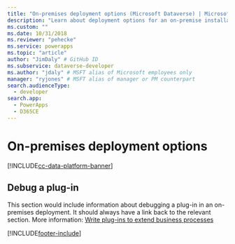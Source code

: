 ```yaml
---
title: "On-premises deployment options (Microsoft Dataverse) | Microsoft Docs" # Intent and product brand in a unique string of 43-59 chars including spaces
description: "Learn about deployment options for an on-premise installation." # 115-145 characters including spaces. This abstract displays in the search result.
ms.custom: ""
ms.date: 10/31/2018
ms.reviewer: "pehecke"
ms.service: powerapps
ms.topic: "article"
author: "JimDaly" # GitHub ID
ms.subservice: dataverse-developer
ms.author: "jdaly" # MSFT alias of Microsoft employees only
manager: "ryjones" # MSFT alias of manager or PM counterpart
search.audienceType: 
  - developer
search.app: 
  - PowerApps
  - D365CE
---
```

# On-premises deployment options

[!INCLUDE[cc-data-platform-banner](../../includes/cc-data-platform-banner.md)]

<!-- 

TODO: This page and any links to it will not be published until an on-premises version of Microsoft Dataverse is released.


 -->

<!-- TODO: Replace the example below with real content -->
## Debug a plug-in

This section would include information about debugging a plug-in in an on-premises deployment. It should always have a link back to the relevant section. More information: [Write plug-ins to extend business processes](plug-ins.md)


[!INCLUDE[footer-include](../../includes/footer-banner.md)]
